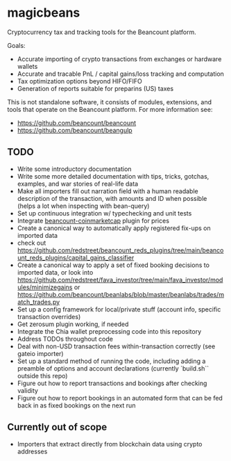 # magicbeans
Cryptocurrency tax and tracking tools for the Beancount platform.

Goals:
- Accurate importing of crypto transactions from exchanges or hardware wallets
- Accurate and tracable PnL / capital gains/loss tracking and computation
- Tax optimization options beyond HIFO/FIFO
- Generation of reports suitable for preparins (US) taxes

This is not standalone software, it consists of modules, extensions, and tools
that operate on the Beancount platform.  For more information see:
- https://github.com/beancount/beancount
- https://github.com/beancount/beangulp

## TODO
- Write some introductory documentation
- Write some more detailed documentation with tips, tricks, gotchas, examples, and war stories of real-life data
- Make all importers fill out narration field with a human readable description of the transaction, with amounts and ID when possible (helps a lot when inspecting with bean-query)
- Set up continuous integration w/ typechecking and unit tests
- Integrate [beancount-coinmarketcap](https://github.com/aamerabbas/beancount-coinmarketcap) plugin for prices
- Create a canonical way to automatically apply registered fix-ups on imported data
- check out https://github.com/redstreet/beancount_reds_plugins/tree/main/beancount_reds_plugins/capital_gains_classifier
- Create a canonical way to apply a set of fixed booking decisions to imported data, or look into https://github.com/redstreet/fava_investor/tree/main/fava_investor/modules/minimizegains or https://github.com/beancount/beanlabs/blob/master/beanlabs/trades/match_trades.py
- Set up a config framework for local/private stuff (account info, specific transaction overrides)
- Get zerosum plugin working, if needed
- Integrate the Chia wallet preprocessing code into this repository
- Address TODOs throughout code
- Deal with non-USD transaction fees within-transaction correctly (see gateio importer)
- Set up a standard method of running the code, including adding a preamble of options and account declarations (currently `build.sh`` outside this repo)
- Figure out how to report transactions and bookings after checking validity
- Figure out how to report bookings in an automated form that can be fed back in as fixed bookings on the next run

## Currently out of scope
- Importers that extract directly from blockchain data using crypto addresses